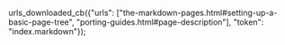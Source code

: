 urls_downloaded_cb({"urls": ["the-markdown-pages.html#setting-up-a-basic-page-tree", "porting-guides.html#page-description"], "token": "index.markdown"});